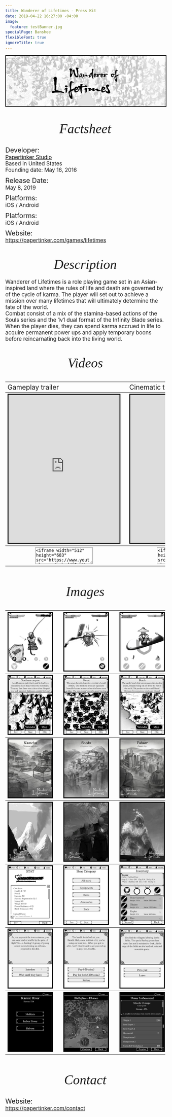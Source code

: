 ```yaml
---
title: Wanderer of Lifetimes - Press Kit
date: 2019-04-22 16:27:00 -04:00
image:
  feature: testBanner.jpg
specialPage: Banshee
flexibleFont: true
ignoreTitle: true
---
```




<div align="center" style="padding: 0em 0 0em 0;"><a href="/games/lifetimes/"><img style="border: 2px solid black;" src="/images/WandererOfLifetimesBanner.jpg"></a></div>



<div align="center" style="font-family:'volkhov',serif;font-style:italic;font-size:3em;font-weight:400;padding: 1em 0 0.5em 0;">Factsheet</div>

<div align="left" style="font-size:1.5em;font-style:bold;padding: 0.5em 0 0em 0; font-weight: normal;">
	Developer:
</div>
<div align="left" style="font-size:1.2em;padding: 0em 0 0em 0; font-weight: normal;">
	<a href="https://papertinker.com">Papertinker Studio</a><br>
	Based in United States<br>
	Founding date: May 16, 2016
</div>

<div align="left" style="font-size:1.5em;font-style:bold;padding: 0.5em 0 0em 0; font-weight: normal;">
	Release Date:
</div>
<div align="left" style="font-size:1.2em;padding: 0em 0 0em 0; font-weight: normal;">
	May 8, 2019
</div>

<div align="left" style="font-size:1.5em;font-style:bold;padding: 0.5em 0 0em 0; font-weight: normal;">
	Platforms:
</div>
<div align="left" style="font-size:1.2em;padding: 0em 0 0em 0; font-weight: normal;">
	iOS / Android
</div>

<div align="left" style="font-size:1.5em;font-style:bold;padding: 0.5em 0 0em 0; font-weight: normal;">
	Platforms:
</div>
<div align="left" style="font-size:1.2em;padding: 0em 0 0em 0; font-weight: normal;">
	iOS / Android
</div>

<div align="left" style="font-size:1.5em;font-style:bold;padding: 0.5em 0 0em 0; font-weight: normal;">
	Website:
</div>
<div align="left" style="font-size:1.2em;padding: 0em 0 0em 0; font-weight: normal;">
	<a href="https://papertinker.com/games/lifetimes">https://papertinker.com/games/lifetimes</a>
</div>




<div align="center" style="font-family:'volkhov',serif;font-style:italic;font-size:3em;font-weight:400;padding: 1em 0 0.5em 0;">Description</div>
<div align="left" style="font-size:1.2em;padding: 0em 0 0em 0; font-weight: normal;">
	Wanderer of Lifetimes is a role playing game set in an Asian-inspired land where the rules of life and death are governed by of the cycle of karma. The player will set out to achieve a mission over many lifetimes that will ultimately determine the fate of the world.<br>
	Combat consist of a mix of the stamina-based actions of the Souls series and the 1v1 dual format of the Infinity Blade series. When the player dies, they can spend karma accrued in life to acquire permanent power ups and apply temporary boons before reincarnating back into the living world. 
</div>



<div align="center" style="font-family:'volkhov',serif;font-style:italic;font-size:3em;font-weight:400;padding: 1em 0 0.5em 0;">Videos</div>
<table style="undefined;table-layout: fixed; width: 100%">
	<colgroup>
		<col style="width: 47.5%">
		<col style="width: 5%">
		<col style="width: 47.5%">
	</colgroup>
	<tr>
		<th class="tg-0lax" >
			<div align="left" style="font-size:1.5em;font-style:bold; font-weight: normal;">Gameplay trailer</div>
		</th>
		<th class="tg-0lax"></th>
		<th class="tg-0lax" >
			<div align="left" style="font-size:1.5em;font-style:bold; font-weight: normal;">Cinematic trailer</div>
		</th>
	</tr>
	<tr>
		<th class="tg-0lax" >
			<iframe style="border: 3px solid black;"  width="350" height="467" src="https://www.youtube.com/embed/fQghW-3JD4k?rel=0" frameborder="0" allow="accelerometer; autoplay; encrypted-media; gyroscope; picture-in-picture" allowfullscreen></iframe>
		</th>
		<th class="tg-0lax"></th>
		<th class="tg-0lax" >
			<iframe style="border: 3px solid black;"  width="350" height="467" src="https://www.youtube.com/embed/pLSshwldt80?rel=0" frameborder="0" allow="accelerometer; autoplay; encrypted-media; gyroscope; picture-in-picture" allowfullscreen></iframe>
		</th>
	</tr>
	<tr>
		<th class="tg-0lax" >
			<textarea readonly style= "height: 3.5em; max-height: 3.5em; "><iframe width="512" height="683" src="https://www.youtube.com/embed/fQghW-3JD4k?rel=0" frameborder="0" allow="accelerometer; autoplay; encrypted-media; gyroscope; picture-in-picture" allowfullscreen></iframe></textarea>
		</th>
		<th class="tg-0lax"></th>
		<th class="tg-0lax" >
			<textarea readonly style= "height: 3.5em; max-height: 3.5em; "><iframe width="512" height="683" src="https://www.youtube.com/embed/pLSshwldt80?rel=0" frameborder="0" allow="accelerometer; autoplay; encrypted-media; gyroscope; picture-in-picture" allowfullscreen></iframe></textarea>
		</th>
	</tr>
</table>



<div align="center" style="font-family:'volkhov',serif;font-style:italic;font-size:3em;font-weight:400;padding: 1em 0 0.5em 0;">Images</div>
<table style="undefined;table-layout: fixed; width: 100%">
<colgroup>
<col style="width: 30%">
<col style="width: 5%">
<col style="width: 30%">
<col style="width: 5%">
<col style="width: 30%">
</colgroup>
<tr>
  <th class="tg-0lax" >
    <a href="/images/Lifetimes/Screenshots/website_combat1.jpg" data-lightbox="lifetimes_press_kit"><img style="border: 3px solid black;" src="/images/Lifetimes/Screenshots_small/website_combat1.jpg"></a>
  </th>
  <th class="tg-0lax"></th>
  <th align="left" class="tg-0lax" >
    <a href="/images/Lifetimes/Screenshots/website_combat2.jpg" data-lightbox="lifetimes_press_kit"><img style="border: 3px solid black;"  src="/images/Lifetimes/Screenshots_small/website_combat2.jpg"></a>
  </th>
<th class="tg-0lax"></th>
  <th align="left" class="tg-0lax" >
    <a href="/images/Lifetimes/Screenshots/website_combat8.jpg" data-lightbox="lifetimes_press_kit"><img style="border: 3px solid black;"  src="/images/Lifetimes/Screenshots_small/website_combat8.jpg"></a>
  </th>
</tr>
<tr>
  <th class="tg-0lax" >
    <a href="/images/Lifetimes/Screenshots/website_explore1.jpg" data-lightbox="lifetimes_press_kit"><img style="border: 3px solid black;" src="/images/Lifetimes/Screenshots_small/website_explore1.jpg"></a>
  </th>
  <th class="tg-0lax"></th>
  <th align="left" class="tg-0lax" >
    <a href="/images/Lifetimes/Screenshots/website_explore2.jpg" data-lightbox="lifetimes_press_kit"><img style="border: 3px solid black;"  src="/images/Lifetimes/Screenshots_small/website_explore2.jpg"></a>
  </th>
<th class="tg-0lax"></th>
  <th align="left" class="tg-0lax" >
    <a href="/images/Lifetimes/Screenshots/website_explore3.jpg" data-lightbox="lifetimes_press_kit"><img style="border: 3px solid black;"  src="/images/Lifetimes/Screenshots_small/website_explore3.jpg"></a>
  </th>
</tr>
<tr>
  <th class="tg-0lax" >
    <a href="/images/Lifetimes/Screenshots/website_city1.jpg" data-lightbox="lifetimes_press_kit"><img style="border: 3px solid black;" src="/images/Lifetimes/Screenshots_small/website_city1.jpg"></a>
  </th>
  <th class="tg-0lax"></th>
  <th align="left" class="tg-0lax" >
    <a href="/images/Lifetimes/Screenshots/website_city2.jpg" data-lightbox="lifetimes_press_kit"><img style="border: 3px solid black;"  src="/images/Lifetimes/Screenshots_small/website_city2.jpg"></a>
  </th>
<th class="tg-0lax"></th>
  <th align="left" class="tg-0lax" >
    <a href="/images/Lifetimes/Screenshots/website_city3.jpg" data-lightbox="lifetimes_press_kit"><img style="border: 3px solid black;"  src="/images/Lifetimes/Screenshots_small/website_city3.jpg"></a>
  </th>
</tr>
<tr>
  <th class="tg-0lax" >
    <a href="/images/Lifetimes/Screenshots/website_story1.jpg" data-lightbox="lifetimes_press_kit"><img style="border: 3px solid black;" src="/images/Lifetimes/Screenshots_small/website_story1.jpg"></a>
  </th>
  <th class="tg-0lax"></th>
  <th align="left" class="tg-0lax" >
    <a href="/images/Lifetimes/Screenshots/website_story2.jpg" data-lightbox="lifetimes_press_kit"><img style="border: 3px solid black;"  src="/images/Lifetimes/Screenshots_small/website_story2.jpg"></a>
  </th>
<th class="tg-0lax"></th>
  <th align="left" class="tg-0lax" >
    <a href="/images/Lifetimes/Screenshots/website_story3.jpg" data-lightbox="lifetimes_press_kit"><img style="border: 3px solid black;"  src="/images/Lifetimes/Screenshots_small/website_story3.jpg"></a>
  </th>
</tr>
<tr>
  <th class="tg-0lax" >
    <a href="/images/Lifetimes/Screenshots/website_stat1.jpg" data-lightbox="lifetimes_press_kit"><img style="border: 3px solid black;" src="/images/Lifetimes/Screenshots_small/website_stat1.jpg"></a>
  </th>
  <th class="tg-0lax"></th>
  <th align="left" class="tg-0lax" >
    <a href="/images/Lifetimes/Screenshots/website_shop1.jpg" data-lightbox="lifetimes_press_kit"><img style="border: 3px solid black;"  src="/images/Lifetimes/Screenshots_small/website_shop1.jpg"></a>
  </th>
<th class="tg-0lax"></th>
  <th align="left" class="tg-0lax" >
    <a href="/images/Lifetimes/Screenshots/website_item1.jpg" data-lightbox="lifetimes_press_kit"><img style="border: 3px solid black;"  src="/images/Lifetimes/Screenshots_small/website_item1.jpg"></a>
  </th>
</tr>
<tr>
  <th class="tg-0lax" >
    <a href="/images/Lifetimes/Screenshots/website_scenario1.jpg" data-lightbox="lifetimes_press_kit"><img style="border: 3px solid black;" src="/images/Lifetimes/Screenshots_small/website_scenario1.jpg"></a>
  </th>
  <th class="tg-0lax"></th>
  <th align="left" class="tg-0lax" >
    <a href="/images/Lifetimes/Screenshots/website_scenario2.jpg" data-lightbox="lifetimes_press_kit"><img style="border: 3px solid black;"  src="/images/Lifetimes/Screenshots_small/website_scenario2.jpg"></a>
  </th>
<th class="tg-0lax"></th>
  <th align="left" class="tg-0lax" >
    <a href="/images/Lifetimes/Screenshots/website_scenario3.jpg" data-lightbox="lifetimes_press_kit"><img style="border: 3px solid black;"  src="/images/Lifetimes/Screenshots_small/website_scenario3.jpg"></a>
  </th>
</tr>
<tr>
  <th class="tg-0lax" >
    <a href="/images/Lifetimes/Screenshots/website_afterLife_home1.jpg" data-lightbox="lifetimes_press_kit"><img style="border: 3px solid black;" src="/images/Lifetimes/Screenshots_small/website_afterLife_home1.jpg"></a>
  </th>
  <th class="tg-0lax"></th>
  <th align="left" class="tg-0lax" >
    <a href="/images/Lifetimes/Screenshots/website_afterLife_birthPlace1.jpg" data-lightbox="lifetimes_press_kit"><img style="border: 3px solid black;"  src="/images/Lifetimes/Screenshots_small/website_afterLife_birthPlace1.jpg"></a>
  </th>
<th class="tg-0lax"></th>
  <th align="left" class="tg-0lax" >
    <a href="/images/Lifetimes/Screenshots/website_afterLife_power1.jpg" data-lightbox="lifetimes_press_kit"><img style="border: 3px solid black;"  src="/images/Lifetimes/Screenshots_small/website_afterLife_power1.jpg"></a>
  </th>
</tr>
</table>




<div align="center" style="font-family:'volkhov',serif;font-style:italic;font-size:3em;font-weight:400;padding: 1em 0 0.5em 0;">Contact</div>

<div align="left" style="font-size:1.5em;font-style:bold;padding: 0.5em 0 0em 0; font-weight: normal;">
	Website:
</div>
<div align="left" style="font-size:1.2em;padding: 0em 0 0em 0; font-weight: normal;">
	<a href="https://papertinker.com/contact">https://papertinker.com/contact</a>
</div>